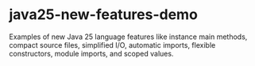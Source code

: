 # java25-new-features-demo
Examples of new Java 25 language features like instance main methods, compact source files, simplified I/O, automatic imports, flexible constructors, module imports, and scoped values.
